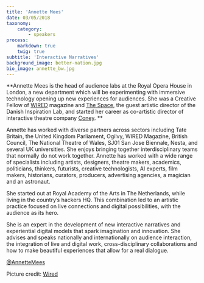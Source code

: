 ```yaml
---
title: 'Annette Mees'
date: 03/05/2018
taxonomy:
    category:
        - speakers
process:
    markdown: true
    twig: true
subtitle: 'Interactive Narratives'
background_image: better-nation.jpg
bio_image: annette_bw.jpg
---
```


**Annette Mees is the head of audience labs at the Royal Opera House in London, a new department which will be experimenting with immersive technology opening up new experiences for audiences. She was a Creative Fellow of [WIRED](https://www.wired.com/) magazine and [The Space](https://www.thespace.org/), the guest artistic director of the Danish Inspiration Lab, and started her career as co-artistic director of interactive theatre company [Coney](https://www.coneyhq.org). **



Annette has worked with diverse partners across sectors including Tate Britain, the United Kingdom Parliament, Ogilvy, WIRED Magazine, British Council, The National Theatre of Wales, SJ01 San Jose Biennale, Nesta, and several UK universities. She enjoys bringing together interdisciplinary teams that normally do not work together. Annette has worked with a wide range of specialists including artists, designers, theatre makers, academics, politicians, thinkers, futurists, creative technologists, AI experts, film makers, historians, curators, producers, advertising agencies, a magician and an astronaut.




She started out at Royal Academy of the Arts in The Netherlands, while living in the country’s hackers HQ. This combination led to an artistic practice focused on live connections and digital possibilities, with the audience as its hero.




She is an expert in the development of new interactive narratives and experiential digital models that spark imagination and innovation. She advises and speaks nationally and internationally on audience interaction, the integration of live and digital work, cross-disciplinary collaborations and how to make beautiful experiences that allow for a real dialogue.

[@AnnetteMees](https://twitter.com/AnnetteMees)

Picture credit: [Wired](https://www.wired.com)